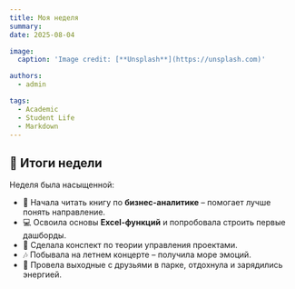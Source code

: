 ```yaml
---
title: Моя неделя
summary: 
date: 2025-08-04

image:
  caption: 'Image credit: [**Unsplash**](https://unsplash.com)'

authors:
  - admin

tags:
  - Academic
  - Student Life
  - Markdown
---
```


## 📅 Итоги недели  

Неделя была насыщенной:  

- 📘 Начала читать книгу по **бизнес-аналитике** – помогает лучше понять направление.  
- 💻 Освоила основы **Excel-функций** и попробовала строить первые дашборды.  
- 📝 Сделала конспект по теории управления проектами.  
- 🎶 Побывала на летнем концерте – получила море эмоций.  
- 🌸 Провела выходные с друзьями в парке, отдохнула и зарядились энергией.  


